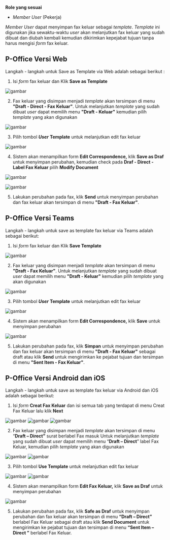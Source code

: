 **Role yang sesuai**

- *Member User* (Pekerja)

*Member User* dapat menyimpan fax keluar sebagai *template*. *Template* ini digunakan jika sewaktu-waktu *user* akan melanjutkan fax keluar yang sudah dibuat dan diubah kembali kemudian dikirimkan kepejabat tujuan tanpa harus mengisi *form* fax keluar.

## **P-Office Versi Web**

Langkah - langkah untuk Save as Template via Web adalah sebagai berikut :

1. Isi *form* fax keluar dan Klik **Save as Template**

![gambar](FaxKeluar/FK_Web/02FK11.PNG)

2. Fax keluar yang disimpan menjadi *template* akan tersimpan di menu **"Draft - Direct - Fax Keluar"**. Untuk melanjutkan *template* yang sudah dibuat *user* dapat memilih menu **"Draft - Keluar"** kemudian pilih *template* yang akan digunakan

![gambar](FaxKeluar/FK_Web/02FK12.PNG)

3. Pilih tombol ***User*** **Template** untuk melanjutkan edit fax keluar

![gambar](FaxKeluar/FK_Web/02FK14.PNG)

4. Sistem akan menampilkan form **Edit Correspondence,** klik **Save as Draf** untuk menyimpan perubahan, kemudian check pada **Draf - Direct - Label Fax Keluar** pilih **Modify Document**

![gambar](FaxKeluar/FK_Web/02FK15.PNG)

![gambar](FaxKeluar/FK_Web/02FK15F2.PNG)

5. Lakukan perubahan pada fax, klik **Send** untuk menyimpan perubahan dan fax keluar akan tersimpan di menu **"Draft - Fax Keluar"**.

## **P-Office Versi Teams**

Langkah - langkah untuk save as template fax keluar via Teams adalah sebagai berikut:

1. Isi *form* fax keluar dan Klik **Save Template**

![gambar](FaxKeluar/FK_Teams/FK14.png)

2. Fax keluar yang disimpan menjadi *template* akan tersimpan di menu **"Draft - Fax Keluar"**. Untuk melanjutkan *template* yang sudah dibuat *user* dapat memilih menu **"Draft - Keluar"** kemudian pilih *template* yang akan digunakan

![gambar](FaxKeluar/FK_Teams/FK15.png)

3. Pilih tombol ***User*** **Template** untuk melanjutkan edit fax keluar

![gambar](FaxKeluar/FK_Teams/FK16.png)

4. Sistem akan menampilkan form **Edit Correspondence,** klik **Save** untuk menyimpan perubahan

![gambar](FaxKeluar/FK_Teams/FK17.png)

5. Lakukan perubahan pada fax, klik **Simpan** untuk menyimpan perubahan dan fax keluar akan tersimpan di menu **"Draft - Fax Keluar"** sebagai draft atau klik **Send** untuk mengirimkan ke pejabat tujuan dan tersimpan di menu **"Sent Item - Fax Keluar"**.

## **P-Office Versi Android dan iOS**

Langkah - langkah untuk save as template fax keluar via Android dan iOS adalah sebagai berikut:

1. Isi _form_ **Creat Fax Keluar** dan isi semua tab yang terdapat di menu Creat Fax Keluar lalu klik **Next**

![gambar](FaxKeluar/FK_Android/TempFK/02A01.png) ![gambar](FaxKeluar/FK_Android/TempFK/02A02.png) ![gambar](FaxKeluar/FK_Android/TempFK/02A03.png)

2. Fax keluar yang disimpan menjadi _template_ akan tersimpan di menu “**Draft – Direct”** surat berlabel Fax masuk Untuk melanjutkan _template_ yang sudah dibuat _user_ dapat memilih menu “**Draft – Direct**” label Fax Keluar, kemudian pilih _template_ yang akan digunakan

![gambar](FaxKeluar/FK_Android/TempFK/02A04.png) 
![gambar](FaxKeluar/FK_Android/TempFK/02A04F2.PNG)

3. Pilih tombol **Use Template** untuk melanjutkan edit fax keluar

 ![gambar](FaxKeluar/FK_Android/TempFK/04A05.PNG) 
 ![gambar](FaxKeluar/FK_Android/TempFK/02A05.png)

4. Sistem akan menampilkan form **Edit Fax Keluar,** klik **Save as Draf** untuk menyimpan perubahan

![gambar](FaxKeluar/FK_Android/TempFK/02A06.png)

5. Lakukan perubahan pada fax, klik **Safe as Draf** untuk menyimpan perubahan dan fax keluar akan tersimpan di menu **“Draft – Direct”** berlabel Fax Keluar sebagai draft atau klik **Send Document** untuk mengirimkan ke pejabat tujuan dan tersimpan di menu **“Sent Item – Direct ”** berlabel Fax Keluar.



